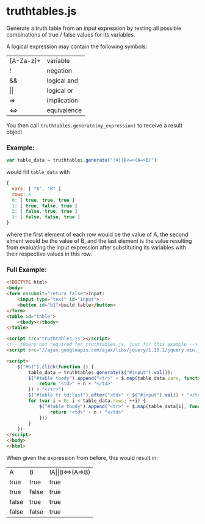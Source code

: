 truthtables.js
==============

Generate a truth table from an input expression by testing all possible combinations of true / false values for its variables.

A logical expression may contain the following symbols:

<table class="table table-hover">
    <tbody>
        <tr><td>[A-Za-z]+</td><td>variable</td></tr>
        <tr><td>!</td><td>negation</td></tr>
        <tr><td>&&</td><td>logical and</td></tr>
        <tr><td>||</td><td>logical or</td></tr>
        <tr><td>=></td><td>implication</td></tr>
        <tr><td><=></td><td>equivalence</td></tr>
    </tbody>
</table>


You then call `truthtables.generate(my_expression)` to receive a result object.

### Example:

```javascript
var table_data = truthtables.generate("!A||B<=>(A=>B)")
```

would fill `table_data` with

```javascript
{
  vars: [ "A", "B" ]
  rows: 4
  0: [ true, true, true ]
  1: [ true, false, true ]
  2: [ false, true, true ]
  3: [ false, false, true ]
}
```

where the first element of each row would be the value of A, the second elment would be the value of B, and the last element is the value resulting from evaluating the input expression after substituting its variables with their respective values in this row.

### Full Example:

```html
<!DOCTYPE html>
<body>
<form onsubmit="return false">Input:
    <input type="text" id="input">
    <button id="b1">build table</button>
</form>
<table id="table">
    <tbody></tbody>
</table>

<script src="truthtables.js"></script>
<!-- jQuery not required for truthtables.js, just for this example -->
<script src="//ajax.googleapis.com/ajax/libs/jquery/1.10.2/jquery.min.js"></script>

<script>
    $("#b1").click(function () {
        table_data = truthtables.generate($("#input").val());
        $("#table tbody").append("<tr>" + $.map(table_data.vars, function (n) {
            return "<td>" + n + "</td>"
        }) + "</tr>")
        $("#table tr td:last").after("<td>" + $("#input").val() + "</td>")
        for (var i = 0; i < table_data.rows; ++i) {
            $("#table tbody").append("<tr>" + $.map(table_data[i], function (n) {
                return "<td>" + n + "</td>"
            }))
        }
    })
</script>
</body>
</html>
```

When given the expression from before, this would result in:

<table id="table">
    <tbody><tr><td>A</td><td>B</td><td>!A||B&lt;=&gt;(A=&gt;B)</td></tr><tr><td>true</td><td>true</td><td>true</td></tr><tr><td>true</td><td>false</td><td>true</td></tr><tr><td>false</td><td>true</td><td>true</td></tr><tr><td>false</td><td>false</td><td>true</td></tr></tbody>
</table>
